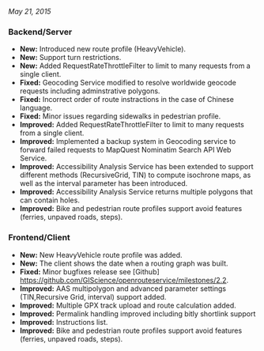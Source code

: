 *May 21, 2015*

### Backend/Server ###

- **New:** Introduced new route profile (HeavyVehicle).
- **New:** Support turn restrictions.
- **New:** Added RequestRateThrottleFilter to limit to many requests from a single client.
- **Fixed:** Geocoding Service modified to resolve worldwide geocode requests including adminstrative polygons.
- **Fixed:** Incorrect order of route instractions in the case of Chinese language.
- **Fixed:** Minor issues regarding sidewalks in pedestrian profile.
- **Improved:** Added RequestRateThrottleFilter to limit to many requests from a single client.
- **Improved:** Implemented a backup system in Geocoding service to forward failed requests to MapQuest Nominatim Search API Web Service.
- **Improved:** Accessibility Analysis Service has been extended to support different methods (RecursiveGrid, TIN) to compute isochrone maps, as well as the interval parameter has been introduced.
- **Improved:** Accessibility Analysis Service returns multiple polygons that can contain holes.
- **Improved:** Bike and pedestrian route profiles support avoid features (ferries, unpaved roads, steps).

### Frontend/Client ###

- **New:** New HeavyVehicle route profile was added.
- **New:** The client shows the date when a routing graph was built.
- **Fixed:** Minor bugfixes release see [Github] https://github.com/GIScience/openrouteservice/milestones/2.2.
- **Improved:** AAS multipolygon and advanced parameter settings (TIN,Recursive Grid, interval) support added.
- **Improved:** Multiple GPX track upload and route calculation added.
- **Improved:** Permalink handling improved including bitly shortlink support
- **Improved:** Instructions list.
- **Improved:** Bike and pedestrian route profiles support avoid features (ferries, unpaved roads, steps).
